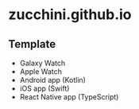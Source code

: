 # zucchini.github.io

## Template
- Galaxy Watch
- Apple Watch
- Android app (Kotlin)
- iOS app (Swift)
- React Native app (TypeScript)
